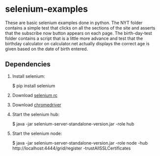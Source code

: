selenium-examples
=================

These are basic selenium examples done in python.
The NYT folder contains a simple test that clicks on all the sections of the site and asserts that the subscribe now button appears on each page.
The birth-day-test folder contains a script that is a little more advance and test that the birthday calculator on calculator.net actually displays the correct age is given based on the date of birth entered.

Dependencies
------------

1) Install selenium:

    $ pip install selenium

2) Download [selenium rc](http://docs.seleniumhq.org/download/)

3) Download [chromedriver](http://chromedriver.storage.googleapis.com/index.html)

4) Start the selenium hub:

    $ java -jar selenium-server-standalone-version.jar -role hub

5) Start the selenium node:

    $ java -jar selenium-server-standalone-version.jar -role node -hub http://localhost:4444/grid/register -trustAllSSLCertificates